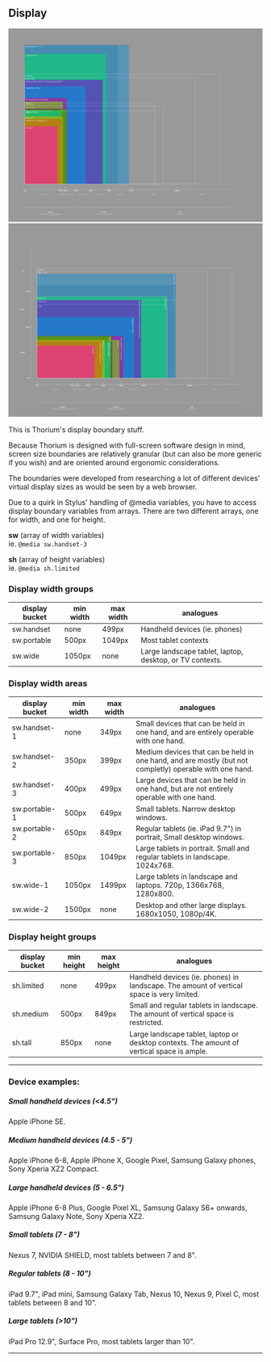 ## Display

![](images/display_portrait.png)
![](images/display_landscape.png)

This is Thorium's display boundary stuff.

Because Thorium is designed with full-screen software design in mind, screen size boundaries are relatively granular (but can also be more generic if you wish) and are oriented around ergonomic considerations.

The boundaries were developed from researching a lot of different devices' virtual display sizes as would be seen by a web browser.

Due to a quirk in Stylus' handling of @media variables, you have to access display boundary variables from arrays. There are two different arrays, one for width, and one for height.

**sw** (array of width variables)  
ie. `@media sw.handset-3`

**sh**	(array of height variables)  
ie. `@media sh.limited`

### Display width groups

| display bucket | min width | max width | analogues |
|---|--|--|--|
| sw.handset | none | 499px | Handheld devices (ie. phones) |
| sw.portable | 500px | 1049px | Most tablet contexts |
| sw.wide | 1050px | none | Large landscape tablet, laptop, desktop, or TV contexts.  |


### Display width areas

| display bucket | min width | max width | analogues |
|---|--|--|--|
| sw.handset-1 | none | 349px | Small devices that can be held in one hand, and are entirely operable with one hand. |
| sw.handset-2 | 350px | 399px | Medium devices that can be held in one hand, and are mostly (but not completly) operable with one hand. |
| sw.handset-3 | 400px | 499px | Large devices that can be held in one hand, but are not entirely operable with one hand. |
| sw.portable-1 | 500px | 649px | Small tablets. Narrow desktop windows. |
| sw.portable-2 | 650px | 849px | Regular tablets (ie. iPad 9.7") in portrait, Small desktop windows. |
| sw.portable-3 | 850px | 1049px | Large tablets in portrait. Small and regular tablets in landscape. 1024x768. |
| sw.wide-1 | 1050px | 1499px | Large tablets in landscape and laptops. 720p, 1366x768, 1280x800.  |
| sw.wide-2 | 1500px | none | Desktop and other large displays. 1680x1050, 1080p/4K. |



### Display height groups

| display bucket | min height | max height | analogues |
|---|--|--|--|
| sh.limited | none | 499px | Handheld devices (ie. phones) in landscape. The amount of vertical space is very limited. |
| sh.medium | 500px | 849px | Small and regular tablets in landscape. The amount of vertical space is restricted. |
| sh.tall | 850px | none | Large landscape tablet, laptop or desktop contexts. The amount of vertical space is ample. |



---

### Device examples:

##### Small handheld devices (<4.5")
Apple iPhone SE.

##### Medium handheld devices (4.5 - 5")
Apple iPhone 6-8, Apple iPhone X, Google Pixel, Samsung Galaxy phones, Sony Xperia XZ2 Compact.

##### Large handheld devices (5 - 6.5")  
Apple iPhone 6-8 Plus, Google Pixel XL, Samsung Galaxy S6+ onwards, Samsung Galaxy Note, Sony Xperia XZ2.

##### Small tablets (7 - 8")
Nexus 7, NVIDIA SHIELD, most tablets between 7 and 8".
  
##### Regular tablets (8 - 10")
iPad 9.7", iPad mini, Samsung Galaxy Tab, Nexus 10, Nexus 9, Pixel C, most tablets between 8 and 10".

##### Large tablets (>10")
iPad Pro 12.9", Surface Pro, most tablets larger than 10".

---

